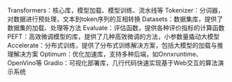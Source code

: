 Transformers：核心库，模型加载、模型训练、流水线等
Tokenizer：分词器，对数据进行预处理，文本到token序列的互相转换
Datasets：数据集库，提供了数据集的加载、处理等方法
Evaluate：评估函数，提供各种评价指标的计算函数
PEFT：高效微调模型的库，提供了几种高效微调的方法，小参数量撬动大模型
Accelerate：分布式训练，提供了分布式训练解决方案，包括大模型的加载与推理解决方案
Optimum：优化加速库，支持多种后端，如Onnxruntime、OpenVino等
Gradio：可视化部署库，几行代码快速实现基于Web交互的算法演示系统